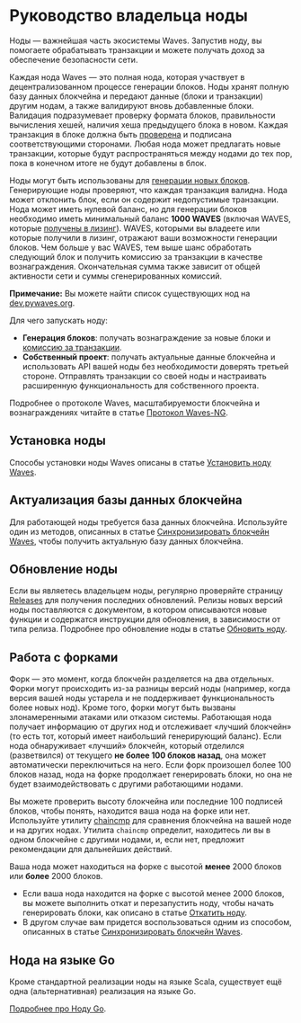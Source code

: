 # Руководство владельца ноды

Ноды — важнейшая часть экосистемы Waves. Запустив ноду, вы помогаете обрабатывать транзакции и можете получать доход за обеспечение безопасности сети.

Каждая нода Waves — это полная нода, которая участвует в децентрализованном процессе генерации блоков. Ноды хранят полную базу данных блокчейна и передают данные (блоки и транзакции) другим нодам, а также валидируют вновь добавленные блоки. Валидация подразумевает проверку формата блоков, правильности вычисления хешей, наличия хеша предыдущего блока в новом. Каждая транзакция в блоке должна быть [проверена](/ru/blockchain/transaction/transaction-validation) и подписана соответствующими сторонами. Любая нода может предлагать новые транзакции, которые будут распространяться между нодами до тех пор, пока в конечном итоге не будут добавлены в блок.

Ноды могут быть использованы для [генерации новых блоков](/ru/blockchain/mining/). Генерирующие ноды проверяют, что каждая транзакция валидна. Нода может отклонить блок, если он содержит недопустимые транзакции. Нода может иметь нулевой баланс, но для генерации блоков необходимо иметь минимальный баланс **1000 WAVES** (включая WAVES, которые [получены в лизинг](/ru/blockchain/leasing)). WAVES, которыми вы владеете или которые получили в лизинг, отражают ваши возможности генерации блоков. Чем больше у вас WAVES, тем выше шанс обработать следующий блок и получить комиссию за транзакции в качестве вознаграждения. Окончательная сумма также зависит от общей активности сети и суммы сгенерированных комиссий.

**Примечание:** Вы можете найти список существующих нод на [dev.pywaves.org](http://dev.pywaves.org/generators/).

Для чего запускать ноду:

* **Генерация блоков**: получать вознаграждение за новые блоки и [комиссию за транзакции](/ru/blockchain/transaction/transaction-fee).
* **Собственный проект**: получать актуальные данные блокчейна и использовать API вашей ноды без необходимости доверять третьей стороне. Отправлять транзакции со своей ноды и настраивать расширенную функциональность для собственного проекта.

Подробнее о протоколе Waves, масштабируемости блокчейна и вознаграждениях читайте в статье [Протокол Waves-NG](/ru/blockchain/waves-protocol/waves-ng-protocol).

## Установка ноды

Способы установки ноды Waves описаны в статье [Установить ноду Waves](/ru/waves-node/how-to-install-a-node/how-to-install-a-node).

## Актуализация базы данных блокчейна

Для работающей ноды требуется база данных блокчейна. Используйте один из методов, описанных в статье [Синхронизировать блокчейн Waves](/ru/waves-node/options-for-getting-actual-blockchain/), чтобы получить актуальную базу данных блокчейна.

## Обновление ноды

Если вы являетесь владельцем ноды, регулярно проверяйте страницу [Releases](https://github.com/wavesplatform/Waves/releases/) для получения последних обновлений. Релизы новых версий ноды поставляются с документом, в котором описываются новые функции и содержатся инструкции для обновления, в зависимости от типа релиза.
Подробнее про обновление ноды в статье [Обновить ноду](/ru/waves-node/upgrading).

## Работа с форками

Форк — это момент, когда блокчейн разделяется на два отдельных. Форки могут происходить из-за разницы версий ноды (например, когда версия вашей ноды устарела и не поддерживает функциональность более новых нод). Кроме того, форки могут быть вызваны злонамеренными атаками или отказом системы. Работающая нода получает информацию от других нод и отслеживает «лучший блокчейн» (то есть тот, который имеет наибольший генерирующий баланс). Если нода обнаруживает «лучший» блокчейн, который отделился (разветвился) от текущего **не более 100 блоков назад**, она может автоматически переключиться на него. Если форк произошел более 100 блоков назад, нода на форке продолжает генерировать блоки, но она не будет взаимодействовать с другими работающими нодами.

Вы можете проверить высоту блокчейна или последние 100 подписей блоков, чтобы понять, находится ваша нода на форке или нет. Используйте утилиту [chaincmp](https://github.com/wavesplatform/gowaves/releases/tag/v0.1.2) для сравнения блокчейна на вашей ноде и на других нодах. Утилита `сhaincmp` определит, находитесь ли вы в одном блокчейне с другими нодами, и, если нет, предложит рекомендации для дальнейших действий.

Ваша нода может находиться на форке с высотой **менее** 2000 блоков или **более** 2000 блоков.

* Если ваша нода находится на форке с высотой менее 2000 блоков, вы можете выполнить откат и перезапустить ноду, чтобы начать генерировать блоки, как описано в статье [Откатить ноду](/ru/waves-node/how-to-rollback-a-node).
* В другом случае вам придется воспользоваться одним из способом, описанных в статье [Синхронизировать блокчейн Waves](/ru/waves-node/options-for-getting-actual-blockchain/).

## Нода на языке Go

Кроме стандартной реализации ноды на языке Scala, существует ещё одна (альтернативная) реализация на языке Go.

[Подробнее про Ноду Go](/ru/waves-node/node-go).
